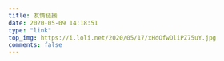 ```yaml
---
title: 友情链接
date: 2020-05-09 14:18:51
type: "link"
top_img: https://i.loli.net/2020/05/17/xHdOfwDliPZ75uY.jpg
comments: false
---
```


